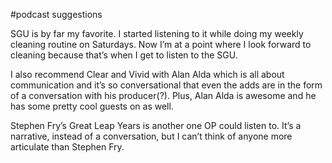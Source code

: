 #podcast suggestions

 SGU is by far my favorite. I started listening to it while doing my weekly cleaning routine on Saturdays. Now I’m at a point where I look forward to cleaning because that’s when I get to listen to the SGU. 

I also recommend Clear and Vivid with Alan Alda which is all about communication and it’s  so conversational that even the adds are in the form of a conversation with his producer(?). Plus, Alan Alda is awesome and he has some pretty cool guests on as well. 

Stephen Fry’s Great Leap Years is another one OP could listen to. It’s a narrative, instead of a conversation, but I can’t think of anyone more articulate than Stephen Fry. 

